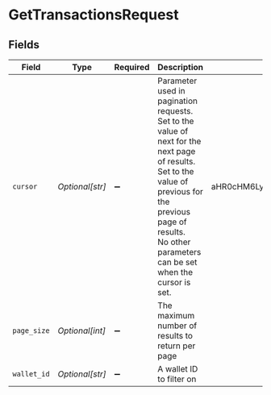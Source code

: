 # GetTransactionsRequest


## Fields

| Field                                                                                                                                                                                                                | Type                                                                                                                                                                                                                 | Required                                                                                                                                                                                                             | Description                                                                                                                                                                                                          | Example                                                                                                                                                                                                              |
| -------------------------------------------------------------------------------------------------------------------------------------------------------------------------------------------------------------------- | -------------------------------------------------------------------------------------------------------------------------------------------------------------------------------------------------------------------- | -------------------------------------------------------------------------------------------------------------------------------------------------------------------------------------------------------------------- | -------------------------------------------------------------------------------------------------------------------------------------------------------------------------------------------------------------------- | -------------------------------------------------------------------------------------------------------------------------------------------------------------------------------------------------------------------- |
| `cursor`                                                                                                                                                                                                             | *Optional[str]*                                                                                                                                                                                                      | :heavy_minus_sign:                                                                                                                                                                                                   | Parameter used in pagination requests.<br/>Set to the value of next for the next page of results.<br/>Set to the value of previous for the previous page of results.<br/>No other parameters can be set when the cursor is set.<br/> | aHR0cHM6Ly9nLnBhZ2UvTmVrby1SYW1lbj9zaGFyZQ==                                                                                                                                                                         |
| `page_size`                                                                                                                                                                                                          | *Optional[int]*                                                                                                                                                                                                      | :heavy_minus_sign:                                                                                                                                                                                                   | The maximum number of results to return per page                                                                                                                                                                     |                                                                                                                                                                                                                      |
| `wallet_id`                                                                                                                                                                                                          | *Optional[str]*                                                                                                                                                                                                      | :heavy_minus_sign:                                                                                                                                                                                                   | A wallet ID to filter on                                                                                                                                                                                             |                                                                                                                                                                                                                      |